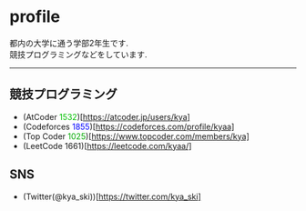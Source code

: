 # profile
都内の大学に通う学部2年生です.<br>
競技プログラミングなどをしています.

***

## 競技プログラミング
- (AtCoder <font color = ##00C0C0>1532</font>)[https://atcoder.jp/users/kya]
- (Codeforces <font color = #0000FF>1855</font>)[https://codeforces.com/profile/kyaa]
- (Top Coder <font color = #00A900>1025</font>)[https://www.topcoder.com/members/kya]
- (LeetCode 1661)[https://leetcode.com/kyaa/]

## SNS
- (Twitter(@kya_ski))[https://twitter.com/kya_ski]